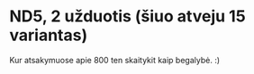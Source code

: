 # ND5, 2 užduotis (šiuo atveju 15 variantas)

Kur atsakymuose apie 800 ten skaitykit kaip begalybė. :)
